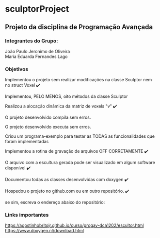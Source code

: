 # sculptorProject

## Projeto da disciplina de Programação Avançada
### Integrantes do Grupo: <br>
  João Paulo Jeronimo de Oliveira <br>
  Maria Eduarda Fernandes Lago

### Objetivos

  Implementou o projeto sem realizar modificações na classe Sculptor nem no struct Voxel :heavy_check_mark:

  Implementou, PELO MENOS, oito métodos da classe Sculptor 

  Realizou a alocação dinâmica da matriz de voxels "v" :heavy_check_mark:

  O projeto desenvolvido compila sem erros. 

  O projeto desenvolvido executa sem erros. 

  Criou um programa-exemplo para testar as TODAS as funcionalidades que foram implementadas 

  Implementou a rotina de gravação de arquivos OFF CORRETAMENTE :heavy_check_mark:

  O arquivo com a escultura gerada pode ser visualizado em algum software disponível :heavy_check_mark:

  Documentou todas as classes desenvolvidas com doxygen :heavy_check_mark:

  Hospedou o projeto no github.com ou em outro repositório. :heavy_check_mark:

se sim, escreva o endereço abaixo do repositório: 




### Links importantes
https://agostinhobritojr.github.io/curso/progav-dca1202/escultor.html <br>
https://www.doxygen.nl/download.html
